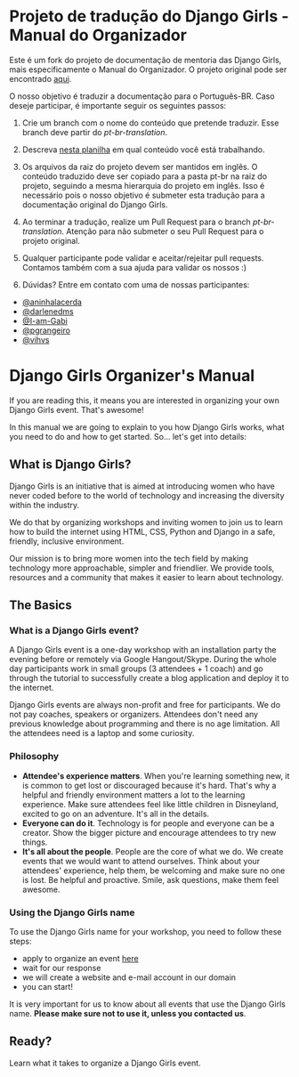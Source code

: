 # Projeto de tradução do Django Girls - Manual do Organizador

Este é um fork do projeto de documentação de mentoria das Django Girls, mais especificamente o Manual do Organizador.
O projeto original pode ser encontrado [aqui](https://github.com/DjangoGirls/organizer-manual).

O nosso objetivo é traduzir a documentação para o Português-BR. Caso deseje participar, é importante seguir os seguintes passos:

1. Crie um branch com o nome do conteúdo que pretende traduzir. Esse branch deve partir do _pt-br-translation_.

2. Descreva [nesta planilha](https://docs.google.com/spreadsheets/d/1oCe_Rgaxr-kSq5tfjY1BlZ52XR1jM5opfteyFSE8pbk/edit#gid=0) em qual conteúdo você está trabalhando.

3. Os arquivos da raiz do projeto devem ser mantidos em inglês. O conteúdo traduzido deve ser copiado para a pasta pt-br na raiz do projeto, seguindo a mesma hierarquia do projeto em inglês. Isso é necessário pois o nosso objetivo é submeter esta tradução para a documentação original do Django Girls.

4. Ao terminar a tradução, realize um Pull Request para o branch _pt-br-translation_. Atenção para não submeter o seu Pull Request para o projeto original. 

5. Qualquer participante pode validar e aceitar/rejeitar pull requests. Contamos também com a sua ajuda para validar os nossos :)

6. Dúvidas? Entre em contato com uma de nossas participantes:

* [@aninhalacerda](https://github.com/aninhalacerda)
* [@darlenedms](https://github.com/darlenedms)
* [@I-am-Gabi](https://github.com/I-am-Gabi)
* [@pgrangeiro](https://github.com/pgrangeiro)
* [@vihvs](https://github.com/vihvs)


# Django Girls Organizer's Manual

If you are reading this, it means you are interested in organizing your own Django Girls event. That's awesome!

In this manual we are going to explain to you how Django Girls works, what you need to do and how to get started. So... let's get into details:

## What is Django Girls?

Django Girls is an initiative that is aimed at introducing women who have never coded before to the world of technology and increasing the diversity within the industry.

We do that by organizing workshops and inviting women to join us to learn how to build the internet using HTML, CSS, Python and Django in a safe, friendly, inclusive environment.

Our mission is to bring more women into the tech field by making technology more approachable, simpler and friendlier. We provide tools, resources and a community that makes it easier to learn about technology.

## The Basics

### What is a Django Girls event?

A Django Girls event is a one-day workshop with an installation party the evening before or remotely via Google Hangout/Skype. During the whole day participants work in small groups (3 attendees + 1 coach) and go through the tutorial to successfully create a blog application and deploy it to the internet.

Django Girls events are always non-profit and free for participants. We do not pay coaches, speakers or organizers. Attendees don't need any previous knowledge about programming and there is no age limitation. All the attendees need is a laptop and some curiosity.

### Philosophy

- __Attendee's experience matters__. When you're learning something new, it is common to get lost or discouraged because it's hard. That's why a helpful and friendly environment matters a lot to the learning experience. Make sure attendees feel like little children in Disneyland, excited to go on an adventure. It's all in the details.
- __Everyone can do it__. Technology is for people and everyone can be a creator. Show the bigger picture and encourage attendees to try new things.
- __It's all about the people__. People are the core of what we do. We create events that we would want to attend ourselves. Think about your attendees' experience, help them, be welcoming and make sure no one is lost. Be helpful and proactive. Smile, ask questions, make them feel awesome.

### Using the Django Girls name

To use the Django Girls name for your workshop, you need to follow these steps:
* apply to organize an event [here](http://djangogirls.org/organize/)
* wait for our response
* we will create a website and e-mail account in our domain
* you can start!

It is very important for us to know about all events that use the Django Girls name. __Please make sure not to use it, unless you contacted us__. 

## Ready?

Learn what it takes to organize a Django Girls event.

